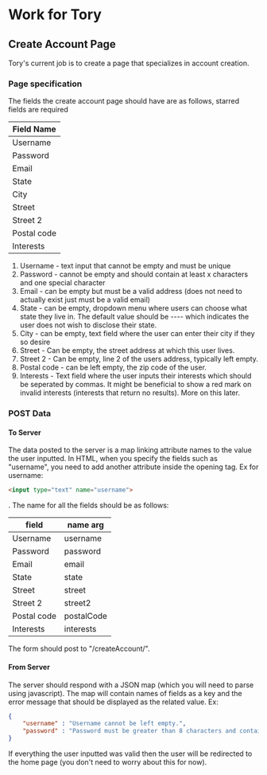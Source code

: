 # Work for Tory

## Create Account Page
Tory's current job is to create a page that specializes in account creation.

### Page specification 
The fields the create account page should have are as follows, starred fields are required

| Field Name  |
|-------------|
| Username    |
| Password    |
| Email       |
| State       |
| City        |
| Street      |
| Street 2    |
| Postal code |
| Interests   |


1. Username - text input that cannot be empty and must be unique
2. Password - cannot be empty and should contain at least x characters and one special character
3. Email - can be empty but must be a valid address (does not need to actually exist just must be a valid email)
4. State - can be empty, dropdown menu where users can choose what state they live in. The default value should be ---- which indicates the user does not wish to disclose their state.
5. City - can be empty, text field where the user can enter their city if they so desire
6. Street - Can be empty, the street address at which this user lives.
7. Street 2 - Can be empty, line 2 of the users address, typically left empty.
8. Postal code - can be left empty, the zip code of the user.
9. Interests - Text field where the user inputs their interests which should be seperated by commas. It might be beneficial to show a red mark on invalid interests (interests that return no results). More on this later.

### POST Data
#### To Server
The data posted to the server is a map linking attribute names to the value the user inputted. In HTML, when you specify the fields such as "username", you need to add another attribute inside the opening tag. Ex for username: 
```html
<input type="text" name="username"> 
```
. The name for all the fields should be as follows:

| field         | name arg     |
| ------------- | ------------ |
| Username      | username     |
| Password      | password     |
| Email         | email        |
| State         | state        |
| Street        | street       |
| Street 2      | street2      |
| Postal code   | postalCode   |
| Interests     | interests    |

The form should post to "/createAccount/".

#### From Server
The server should respond with a JSON map (which you will need to parse using javascript). The map will contain names of fields as a key and the error message that should be displayed as the related value. Ex:
```JSON
{
    "username" : "Username cannot be left empty.",
    "password" : "Password must be greater than 8 characters and contain at least one special character."
}
```

If everything the user inputted was valid then the user will be redirected to the home page (you don't need to worry about this for now).

